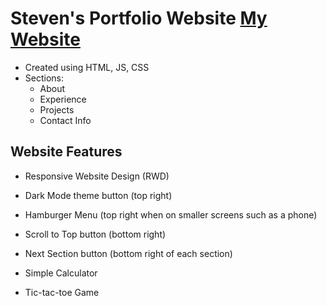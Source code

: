 # Steven's Portfolio Website [My Website](https://stevennguyenportfolio.netlify.app/)

- Created using HTML, JS, CSS
- Sections:
    - About
    - Experience
    - Projects
    - Contact Info

## Website Features

- Responsive Website Design (RWD)

- Dark Mode theme button (top right)

- Hamburger Menu (top right when on smaller screens such as a phone)

- Scroll to Top button (bottom right)

- Next Section button (bottom right of each section)

- Simple Calculator

- Tic-tac-toe Game
